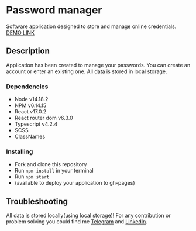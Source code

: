 # Password manager

Software application designed to store and manage online credentials.
[DEMO LINK](https://vlad-demchuk.github.io/password-manager/)

## Description

Application has been created to manage your passwords. You can create an account or enter an existing one. All data is stored in local storage.

### Dependencies
* Node v14.18.2
* NPM v6.14.15
* React v17.0.2
* React router dom v6.3.0
* Typescript v4.2.4
* SCSS
* ClassNames

### Installing
* Fork and clone this repository
* Run `npm install` in your terminal
* Run `npm start`
* (available to deploy your application to gh-pages)

## Troubleshooting

All data is stored locally(using local storage)!
For any contribution or problem solving you could find me [Telegram](https://t.me/Vlad_Demchuk) and [LinkedIn](https://www.linkedin.com/in/vlad-demchuk-b3071523b/).
